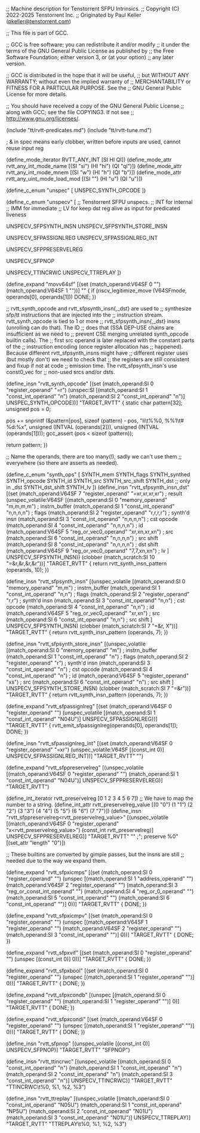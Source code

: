 ;; Machine description for Tenstorrent SFPU Intrinsics.
;; Copyright (C) 2022-2025 Tenstorrent Inc.
;; Originated by Paul Keller (pkeller@tenstorrent.com)

;; This file is part of GCC.

;; GCC is free software; you can redistribute it and/or modify
;; it under the terms of the GNU General Public License as published by
;; the Free Software Foundation; either version 3, or (at your option)
;; any later version.

;; GCC is distributed in the hope that it will be useful,
;; but WITHOUT ANY WARRANTY; without even the implied warranty of
;; MERCHANTABILITY or FITNESS FOR A PARTICULAR PURPOSE.  See the
;; GNU General Public License for more details.

;; You should have received a copy of the GNU General Public License
;; along with GCC; see the file COPYING3.  If not see
;; <http://www.gnu.org/licenses/>.

(include "tt/rvtt-predicates.md")
(include "tt/rvtt-tune.md")

; & in spec means early clobber, written before inputs are used, cannot reuse input reg

(define_mode_iterator RVTT_ANY_INT [SI HI QI])
(define_mode_attr rvtt_any_int_mode_name [(SI "si") (HI "hi") (QI "qi")])
(define_mode_attr rvtt_any_int_mode_mnem [(SI "w") (HI "h") (QI "b")])
(define_mode_attr rvtt_any_uint_mode_load_mod [(SI "") (HI "u") (QI "u")])

(define_c_enum "unspec" [
  UNSPEC_SYNTH_OPCODE
])

(define_c_enum "unspecv" [
  ;; Tenstorrent SFPU unspecs.
  ;; INT for internal
  ;; IMM for immediate
  ;; LV for keep dst reg alive as input for predicated liveness

  UNSPECV_SFPSYNTH_INSN
  UNSPECV_SFPSYNTH_STORE_INSN

  UNSPECV_SFPASSIGNLREG
  UNSPECV_SFPASSIGNLREG_INT

  UNSPECV_SFPPRESERVELREG

  UNSPECV_SFPNOP

  UNSPECV_TTINCRWC
  UNSPECV_TTREPLAY
])

(define_expand "movv64sf"
  [(set (match_operand:V64SF 0 "")
        (match_operand:V64SF 1 ""))]
  ""
{
  if (riscv_legitimize_move (V64SFmode, operands[0], operands[1]))
    DONE;
})

;; rvtt_synth_opcode and rvtt_sfpsynth_insn{,_dst} are used to
;; synthesize sfp/tt instructions that are injected into the
;; instruction stream.  rvtt_synth_opcode is tied to 1 or more
;; rvtt_sfpsynth_insn{,_dst} insns (unrolling can do that). The ID
;; does that (SSA DEP-USE chains are insufficient as we need to
;; prevent CSE merging unrelated synth_opcode builtin calls). The
;; first src operand is later replaced with the constant parts of the
;; instruction encoding (once register allocation has
;; happened). Because different rvtt_sfpsynth_insns might have
;; different register uses (but mostly don't) we need to check that
;; the registers are still consistent and fixup if not at code
;; emission time.  The rvtt_sfpsynth_insn's use const0_vec for
;; non-used srcs and/or dsts.

(define_insn "rvtt_synth_opcode"
  [(set (match_operand:SI 0 "register_operand" "=r")
         (unspec:SI [(match_operand:SI   1 "const_int_operand" "n")
	             (match_operand:SI   2 "const_int_operand" "n")] UNSPEC_SYNTH_OPCODE))]
  "TARGET_RVTT"
{
  static char pattern[32];
  unsigned pos = 0;

  pos += snprintf (&pattern[pos], sizeof (pattern) - pos,
		   "li\t%%0, %%1\t# %d:%x", unsigned (INTVAL (operands[2])),
		   unsigned (INTVAL (operands[1])));
  gcc_assert (pos < sizeof (pattern));

  return pattern;
})

;; Name the operands, there are too many(!), sadly we can't use them
;; everywhere (so there are asserts as needed).

(define_c_enum "synth_ops" [
  SYNTH_mem
  SYNTH_flags
  SYNTH_synthed
  SYNTH_opcode
  SYNTH_id
  SYNTH_src
  SYNTH_src_shift
  SYNTH_dst ;; only in _dst
  SYNTH_dst_shift
  SYNTH_lv
  ])
(define_insn "rvtt_sfpsynth_insn_dst"
  [(set (match_operand:V64SF 7 "register_operand" "=xr,xr,xr,xr") ; result
        (unspec_volatile:V64SF [(match_operand:SI    0 "memory_operand"   "m,m,m,m") ; instrn_buffer
                                (match_operand:SI    1 "const_int_operand" "n,n,n,n") ; flags
                                (match_operand:SI    2 "register_operand"  "r,r,r,r") ; synth'd insn
                                (match_operand:SI    3 "const_int_operand" "n,n,n,n") ; cst opcode
                                (match_operand:SI    4 "const_int_operand" "n,n,n,n") ; id
                                (match_operand:V64SF 5 "reg_or_vec0_operand" "xr,xn,xr,xn") ; src
                                (match_operand:SI    6 "const_int_operand" "n,n,n,n") ; src shift
                                (match_operand:SI    8 "const_int_operand" "n,n,n,n") ; dst shift
                                (match_operand:V64SF 9 "reg_or_vec0_operand" "7,7,xn,xn") ; lv
                               ] UNSPECV_SFPSYNTH_INSN))
   (clobber (match_scratch:SI 10 "=&r,&r,&r,&r"))]
  "TARGET_RVTT"
{
  return rvtt_synth_insn_pattern (operands, 10);
})

(define_insn "rvtt_sfpsynth_insn"
  [(unspec_volatile [(match_operand:SI    0 "memory_operand"    "m,m") ; instrn_buffer
                     (match_operand:SI    1 "const_int_operand" "n,n") ; flags
                     (match_operand:SI    2 "register_operand"  "r,r") ; synth'd insn
                     (match_operand:SI    3 "const_int_operand" "n,n") ; cst opcode
                     (match_operand:SI    4 "const_int_operand" "n,n") ; id
	             (match_operand:V64SF 5 "reg_or_vec0_operand" "xr,xn") ; src
                     (match_operand:SI    6 "const_int_operand" "n,n") ; src shift
                    ] UNSPECV_SFPSYNTH_INSN)
   (clobber (match_scratch:SI 7 "=&r, X"))]
  "TARGET_RVTT"
{
  return rvtt_synth_insn_pattern (operands, 7);
})

(define_insn "rvtt_sfpsynth_store_insn"
  [(unspec_volatile [(match_operand:SI    0 "memory_operand"    "m") ; instrn_buffer
                     (match_operand:SI    1 "const_int_operand" "n") ; flags
                     (match_operand:SI    2 "register_operand"  "r") ; synth'd insn
                     (match_operand:SI    3 "const_int_operand" "n") ; cst opcode
                     (match_operand:SI    4 "const_int_operand" "n") ; id
	             (match_operand:V64SF 5 "register_operand" "xs") ; src
                     (match_operand:SI    6 "const_int_operand" "n") ; src shift
                    ] UNSPECV_SFPSYNTH_STORE_INSN)
   (clobber (match_scratch:SI 7 "=&r"))]
  "TARGET_RVTT"
{
  return rvtt_synth_insn_pattern (operands, 7);
})

(define_expand "rvtt_sfpassignlreg"
  [(set (match_operand:V64SF 0 "register_operand" "")
        (unspec_volatile [(match_operand:SI 1 "const_int_operand" "N04U")] UNSPECV_SFPASSIGNLREG))]
  "TARGET_RVTT"
{
  rvtt_emit_sfpassignlreg(operands[0], operands[1]);
  DONE;
})

(define_insn "rvtt_sfpassignlreg_int"
  [(set (match_operand:V64SF 0 "register_operand" "=xr")
        (unspec_volatile:V64SF [(const_int 0)] UNSPECV_SFPASSIGNLREG_INT))]
  "TARGET_RVTT"
  "")

(define_expand "rvtt_sfppreservelreg"
  [(unspec_volatile [(match_operand:V64SF 0 "register_operand"  "")
                     (match_operand:SI    1 "const_int_operand" "N04U")] UNSPECV_SFPPRESERVELREG)]
  "TARGET_RVTT")

(define_int_iterator rvtt_preservelreg [0 1 2 3 4 5 6 7])
;; We have to map the number to a string.
(define_int_attr rvtt_preservelreg_value
  [(0 "0") (1 "1") (2 "2") (3 "3") (4 "4") (5 "5") (6 "6") (7 "7")])
(define_insn "rvtt_sfppreservelreg<rvtt_preservelreg_value>"
  [(unspec_volatile [(match_operand:V64SF 0 "register_operand" "x<rvtt_preservelreg_value>")
                     (const_int rvtt_preservelreg)] UNSPECV_SFPPRESERVELREG)]
  "TARGET_RVTT"
  "" ;"; preserve %0"
  [(set_attr "length" "0")])

;; These builtins are converted by gimple passes, but the insns are still
;; needed due to the way we expand them.

(define_expand "rvtt_sfpxicmps"
  [(set (match_operand:SI 0 "register_operand" "")
        (unspec [(match_operand:SI    1 "address_operand"   "")
                 (match_operand:V64SF 2 "register_operand"  "")
                 (match_operand:SI    3 "reg_or_const_int_operand" "")
                 (match_operand:SI    4 "reg_or_0_operand" "")
                 (match_operand:SI    5 "const_int_operand" "")
                 (match_operand:SI    6 "const_int_operand" "")] 0))]
  "TARGET_RVTT"
{
  DONE;
})

(define_expand "rvtt_sfpxicmpv"
  [(set (match_operand:SI 0 "register_operand" "")
        (unspec [(match_operand:V64SF 1 "register_operand"  "")
                 (match_operand:V64SF 2 "register_operand"  "")
                 (match_operand:SI    3 "const_int_operand" "")] 0))]
  "TARGET_RVTT"
{
  DONE;
})

(define_expand "rvtt_sfpxvif"
  [(set (match_operand:SI 0 "register_operand" "")
        (unspec [(const_int 0)] 0))]
  "TARGET_RVTT"
{
  DONE;
})

(define_expand "rvtt_sfpxbool"
  [(set (match_operand:SI 0 "register_operand" "")
        (unspec [(match_operand:SI 1 "register_operand"  "")] 0))]
  "TARGET_RVTT"
{
  DONE;
})

(define_expand "rvtt_sfpxcondb"
  [(unspec [(match_operand:SI 0 "register_operand"  "")
            (match_operand:SI 1 "register_operand"  "")] 0)]
  "TARGET_RVTT"
{
  DONE;
})

(define_expand "rvtt_sfpxcondi"
  [(set (match_operand:V64SF 0 "register_operand" "")
        (unspec [(match_operand:SI 1 "register_operand"  "")] 0))]
  "TARGET_RVTT"
{
  DONE;
})

(define_insn "rvtt_sfpnop"
  [(unspec_volatile [(const_int 0)] UNSPECV_SFPNOP)]
  "TARGET_RVTT"
  "SFPNOP")

(define_insn "rvtt_ttincrwc"
  [(unspec_volatile [(match_operand:SI    0 "const_int_operand" "n")
                     (match_operand:SI    1 "const_int_operand" "n")
                     (match_operand:SI    2 "const_int_operand" "n")
                     (match_operand:SI    3 "const_int_operand" "n")] UNSPECV_TTINCRWC)]
  "TARGET_RVTT"
  "TTINCRWC\t%0, %1, %2, %3")

(define_insn "rvtt_ttreplay"
  [(unspec_volatile [(match_operand:SI    0 "const_int_operand"  "N05U")
                     (match_operand:SI    1 "const_int_operand"  "NP5U")
                     (match_operand:SI    2 "const_int_operand"  "N01U")
                     (match_operand:SI    3 "const_int_operand"  "N01U")] UNSPECV_TTREPLAY)]
  "TARGET_RVTT"
  "TTREPLAY\t%0, %1, %2, %3")
